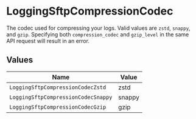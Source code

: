 # LoggingSftpCompressionCodec

The codec used for compressing your logs. Valid values are `zstd`, `snappy`, and `gzip`. Specifying both `compression_codec` and `gzip_level` in the same API request will result in an error.


## Values

| Name                                | Value                               |
| ----------------------------------- | ----------------------------------- |
| `LoggingSftpCompressionCodecZstd`   | zstd                                |
| `LoggingSftpCompressionCodecSnappy` | snappy                              |
| `LoggingSftpCompressionCodecGzip`   | gzip                                |